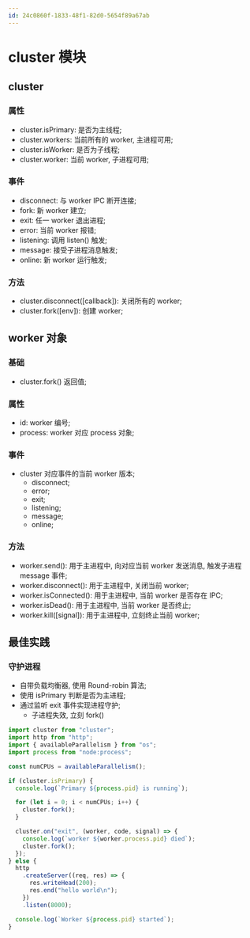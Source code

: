```yaml
---
id: 24c0860f-1833-48f1-82d0-5654f89a67ab
---
```


# cluster 模块

## cluster

### 属性

- cluster.isPrimary: 是否为主线程;
- cluster.workers: 当前所有的 worker, 主进程可用;
- cluster.isWorker: 是否为子线程;
- cluster.worker: 当前 worker, 子进程可用;

### 事件

- disconnect: 与 worker IPC 断开连接;
- fork: 新 worker 建立;
- exit: 任一 worker 退出进程;
- error: 当前 worker 报错;
- listening: 调用 listen() 触发;
- message: 接受子进程消息触发;
- online: 新 worker 运行触发;

### 方法

- cluster.disconnect([callback]): 关闭所有的 worker;
- cluster.fork([env]): 创建 worker;

## worker 对象

### 基础

- cluster.fork() 返回值;

### 属性

- id: worker 编号;
- process: worker 对应 process 对象;

### 事件

- cluster 对应事件的当前 worker 版本;
  - disconnect;
  - error;
  - exit;
  - listening;
  - message;
  - online;

### 方法

- worker.send(): 用于主进程中, 向对应当前 worker 发送消息, 触发子进程 message 事件;
- worker.disconnect(): 用于主进程中, 关闭当前 worker;
- worker.isConnected(): 用于主进程中, 当前 worker 是否存在 IPC;
- worker.isDead(): 用于主进程中, 当前 worker 是否终止;
- worker.kill([signal]): 用于主进程中, 立刻终止当前 worker;

## 最佳实践

### 守护进程

- 自带负载均衡器, 使用 Round-robin 算法;
- 使用 isPrimary 判断是否为主进程;
- 通过监听 exit 事件实现进程守护;
  - 子进程失效, 立刻 fork()

```typescript
import cluster from "cluster";
import http from "http";
import { availableParallelism } from "os";
import process from "node:process";

const numCPUs = availableParallelism();

if (cluster.isPrimary) {
  console.log(`Primary ${process.pid} is running`);

  for (let i = 0; i < numCPUs; i++) {
    cluster.fork();
  }

  cluster.on("exit", (worker, code, signal) => {
    console.log(`worker ${worker.process.pid} died`);
    cluster.fork();
  });
} else {
  http
    .createServer((req, res) => {
      res.writeHead(200);
      res.end("hello world\n");
    })
    .listen(8000);

  console.log(`Worker ${process.pid} started`);
}
```

